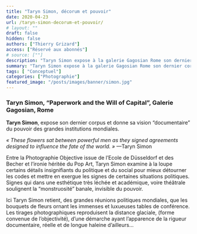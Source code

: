 ```yaml
---
title: "Taryn Simon, décorum et pouvoir"
date: 2020-04-23
url: /taryn-simon-decorum-et-pouvoir/
# layout: ""
draft: false
hidden: false
authors: ["Thierry Grizard"]
access: ["Réservé aux abonnés"]
# source: [""]
description: "Taryn Simon expose à la galerie Gagosian Rome son dernier corpus et donne sa vision “documentaire” du pouvoir des grandes institutions mondiales"
summary: "Taryn Simon expose à la galerie Gagosian Rome son dernier corpus et donne sa vision “documentaire” du pouvoir des grandes institutions mondiales"
tags: [ "Conceptuel"]
categories: ["Photographie"]
featured_image: "/posts/images/banner/simon.jpg"
---
```

### Taryn Simon, “Paperwork and the Will of Capital”, Galerie Gagosian, Rome

**Taryn Simon**, expose son dernier corpus et donne sa vision “documentaire” du pouvoir des grandes institutions mondiales.

*« These flowers sat between powerful men as they signed agreements designed to influence the fate of the world. »* —Taryn Simon

Entre la Photographie Objective issue de l’Ecole de Düsseldorf et des Becher et l’ironie héritée du Pop Art, Taryn Simon examine à la loupe certains détails insignifiants du politique et du social pour mieux détourner les codes et mettre en exergue les signes de certaines situations politiques. Signes qui dans une esthétique très léchée et académique, voire théâtrale soulignent la “monstruosité” banale, invisible du pouvoir.

Ici Taryn Simon retient, des grandes réunions politiques mondiales, que les bouquets de fleurs ornant les immenses et luxueuses tables de conférence. Les tirages photographiques reproduisent la distance glaciale, (forme convenue de l’objectivité), d’une démarche ayant l’apparence de la rigueur documentaire, réelle et de longue haleine d’ailleurs...